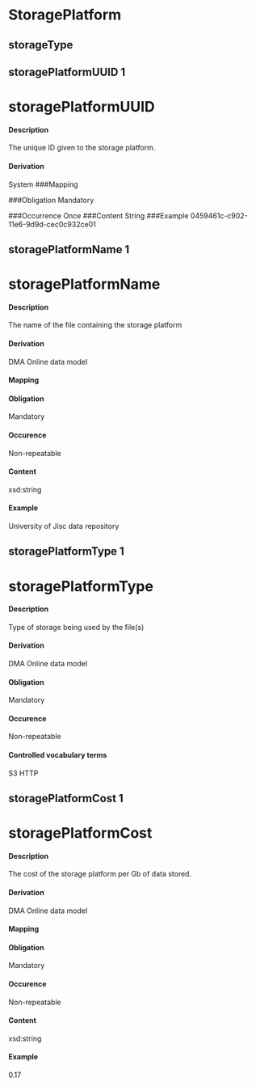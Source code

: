 # StoragePlatform


## storageType 


## storagePlatformUUID 1 
# storagePlatformUUID

#### Description
The unique ID given to the storage platform.

#### Derivation
System
###Mapping

###Obligation
Mandatory

###Occurrence
Once
###Content 
String
###Example
0459461c-c902-11e6-9d9d-cec0c932ce01

## storagePlatformName 1 
#  storagePlatformName

#### Description
The name of the file containing the storage platform

#### Derivation
DMA Online data model

#### Mapping


#### Obligation	
Mandatory

#### Occurence	
Non-repeatable 

#### Content 
xsd:string 

#### Example
University of Jisc data repository

## storagePlatformType 1 
# storagePlatformType

#### Description
Type of storage being used by the file(s)

#### Derivation
DMA Online data model

#### Obligation	
Mandatory 

#### Occurence	
Non-repeatable

#### Controlled vocabulary terms
S3
HTTP

## storagePlatformCost 1 
#  storagePlatformCost

#### Description
The cost of the storage platform per Gb of data stored.

#### Derivation
DMA Online data model

#### Mapping


#### Obligation	
Mandatory

#### Occurence	
Non-repeatable 

#### Content 
xsd:string 

#### Example
0.17
